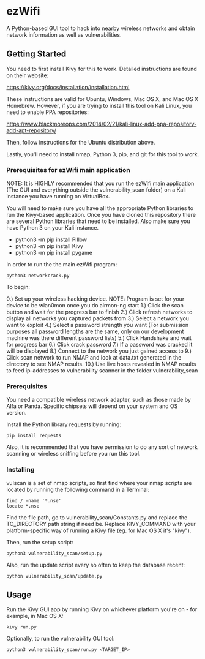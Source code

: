 # ezWifi

A Python-based GUI tool to hack into nearby wireless networks and obtain network information as well as vulnerabilities.

## Getting Started

You need to first install Kivy for this to work. Detailed instructions are found on their website:

https://kivy.org/docs/installation/installation.html

These instructions are valid for Ubuntu, Windows, Mac OS X, and Mac OS X Homebrew. However, if you are trying to install this tool on Kali Linux, you need to enable PPA repositories:

https://www.blackmoreops.com/2014/02/21/kali-linux-add-ppa-repository-add-apt-repository/

Then, follow instructions for the Ubuntu distribution above.

Lastly, you'll need to install nmap, Python 3, pip, and git for this tool to work.

### Prerequisites for ezWifi main application

NOTE: It is HIGHLY recommended that you run the ezWifi main application (The GUI and everything outside the vulnerability_scan folder) on a Kali instance you have running on VirtualBox.  

You will need to make sure you have all the appropriate Python libraries to run the Kivy-based application. Once you have cloned this repository there are several Python libraries that need to be installed. Also make sure you have Python 3 on your Kali instance. 

- python3 -m pip install Pillow
- python3 -m pip install Kivy
- python3 -m pip install pygame 

In order to run the the main ezWifi program:

```
python3 networkcrack.py

```
To begin:

0.) Set up your wireless hacking device. NOTE: Program is set for your device to be wlan0mon once you do airmon-ng start <device> 
1.) Click the scan button and wait for the progress bar to finish
2.) Click refresh networks to display all networks you captured packets from
3.) Select a network you want to exploit
4.) Select a password strength you want (For submission purposes all password lengths are the same, only on our development machine was there different password lists) 
5.) Click Handshake and wait for progress bar
6.) Click crack password
7.) If a password was cracked it will be displayed
8.) Connect to the network you just gained access to
9.) Click scan network to run NMAP and look at data.txt generated in the directory to see NMAP results. 
10.) Use live hosts revealed in NMAP results to feed ip-addresses to vulnerability scanner in the folder vulnerability_scan

### Prerequisites

You need a compatible wireless network adapter, such as those made by Alfa or Panda. Specific chipsets will depend on your system and OS version.

Install the Python library requests by running:
```
pip install requests
```

Also, it is recommended that you have permission to do any sort of network scanning or wireless sniffing before you run this tool.

### Installing

vulscan is a set of nmap scripts, so first find where your nmap scripts are located by running the following command in a Terminal:

```
find / -name '*.nse'
locate *.nse
```

Find the file path, go to vulnerability_scan/Constants.py and replace the TO_DIRECTORY path string if need be.
Replace KIVY_COMMAND with your platform-specific way of running a Kivy file (eg. for Mac OS X it's "kivy").

Then, run the setup script:

```
python3 vulnerability_scan/setup.py
```

Also, run the update script every so often to keep the database recent:

```
python vulnerability_scan/update.py
```

## Usage

Run the Kivy GUI app by running Kivy on whichever platform you're on - for example, in Mac OS X:

```
kivy run.py
```

Optionally, to run the vulnerability GUI tool:

```
python3 vulnerability_scan/run.py <TARGET_IP>
```
